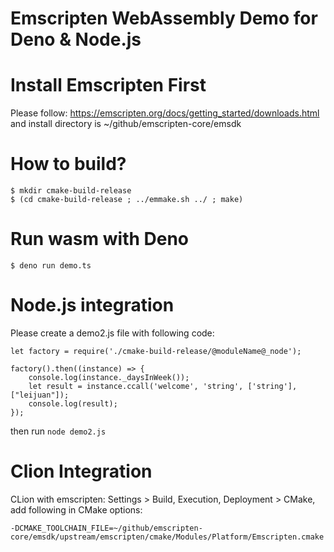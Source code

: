 Emscripten WebAssembly Demo for Deno & Node.js
==============================================

# Install Emscripten First

Please follow: https://emscripten.org/docs/getting_started/downloads.html  and install directory is ~/github/emscripten-core/emsdk

# How to build?

```
$ mkdir cmake-build-release
$ (cd cmake-build-release ; ../emmake.sh ../ ; make)
```

# Run wasm with Deno

```
$ deno run demo.ts
```

# Node.js integration
Please create a demo2.js file with following code:

```
let factory = require('./cmake-build-release/@moduleName@_node');

factory().then((instance) => {
    console.log(instance._daysInWeek());
    let result = instance.ccall('welcome', 'string', ['string'], ["leijuan"]);
    console.log(result);
});

```

then run `node demo2.js`

# Clion Integration

CLion with emscripten: Settings > Build, Execution, Deployment > CMake,  add following in CMake options:

```
-DCMAKE_TOOLCHAIN_FILE=~/github/emscripten-core/emsdk/upstream/emscripten/cmake/Modules/Platform/Emscripten.cmake
```


